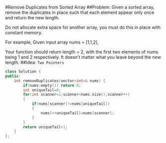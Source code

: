 #Remove Duplicates from Sorted Array
##Problem:
Given a sorted array, remove the duplicates in place such that each element appear only once and return the new length.

Do not allocate extra space for another array, you must do this in place with constant memory.

For example,
Given input array nums = [1,1,2],

Your function should return length = 2, with the first two elements of nums being 1 and 2 respectively. It doesn't matter what you leave beyond the new length.
##Idea:
`Two Pointers`
```cpp
class Solution {
public:
    int removeDuplicates(vector<int>& nums) {
        if(nums.empty()) return 0;
        int uniqueTail=0;
        for(int scanner=1;scanner<nums.size();scanner++)
        {
            if(nums[scanner]!=nums[uniqueTail])
            {
                nums[++uniqueTail]=nums[scanner];
            }
        }
        return uniqueTail+1;
    }
};
```